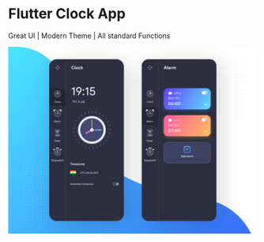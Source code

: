 # Flutter Clock App
Great UI | Modern Theme | All standard Functions<br>


<p align="center">
  <img src="flutter_clock_app.png" alt="flutter alarm clock app" title="Screenshot">
</p>





